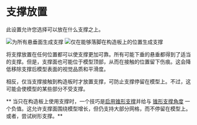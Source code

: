 支撑放置
====
此设置允许您选择可以放在什么支撑之上。

<!--screenshot {
"image_path": "support_type_everywhere.png",
"models": [{"script": "duct.scad"}],
"camera_position": [56, 127, 60],
"settings": {
"support_enable": true,
"support_type": "everywhere"
},
"colours": 32
}-->
<!--screenshot {
"image_path": "support_type_touching_buildplate.png",
"models": [{"script": "duct.scad"}],
"camera_position": [56, 127, 60],
"settings": {
"support_enable": true,
"support_type": "buildplate"
},
"colours": 32
}-->
![为所有悬垂面生成支撑](../images/support_type_everywhere.png)
![仅在能够落脚在构造板上的位置生成支撑](../images/support_type_touching_buildplate.png)

将支撑放置在任何位置都可以使支撑更加可靠。所有可能下垂的悬垂都得到了适当的支撑。但是，支撑面也可能位于模型顶部，从而在接触的位置留下伤痕。这会降低移除支撑后模型表面的视觉品质和平滑度。

相反，仅当支撑接触到构造板时才放置支撑，可防止支撑停留在模型上。不过，这可能会使模型的某些部分不受支撑。

** 当只在构造板上使用支撑时，一个技巧是[启用锥形支撑](support_conical_enabled.md)并给与 [锥形支撑角度](support_conical_angle.md) 一个负值。这允许支撑面围绕模型增长，但仍支持大部分网格，而不停留在模型上。或者，尝试树形支撑。**
